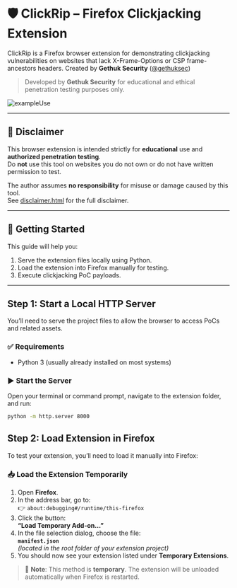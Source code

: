 # 🛡️ ClickRip – Firefox Clickjacking Extension

ClickRip is a Firefox browser extension for demonstrating clickjacking vulnerabilities on websites that lack X-Frame-Options or CSP frame-ancestors headers.
Created by **Gethuk Security** ([@gethuksec](https://github.com/gethuksec))

> Developed by **Gethuk Security** for educational and ethical penetration testing purposes only.

![exampleUse](https://github.com/user-attachments/assets/fdbacdd1-f670-4d71-8383-dda8d5f774a1)

---

## 📜 Disclaimer

This browser extension is intended strictly for **educational** use and **authorized penetration testing**.  
Do **not** use this tool on websites you do not own or do not have written permission to test.  

The author assumes **no responsibility** for misuse or damage caused by this tool.  
See [disclaimer.html](disclaimer.html) for the full disclaimer.

---

## 🚀 Getting Started

This guide will help you:

1. Serve the extension files locally using Python.
2. Load the extension into Firefox manually for testing.
3. Execute clickjacking PoC payloads.

---

## Step 1: Start a Local HTTP Server

You’ll need to serve the project files to allow the browser to access PoCs and related assets.

### ✅ Requirements

- Python 3 (usually already installed on most systems)

### ▶️ Start the Server

Open your terminal or command prompt, navigate to the extension folder, and run:

```bash
python -m http.server 8000
```

## Step 2: Load Extension in Firefox

To test your extension, you’ll need to load it manually into Firefox:

### 📥 Load the Extension Temporarily

1. Open **Firefox**.
2. In the address bar, go to:  
   👉 `about:debugging#/runtime/this-firefox`
3. Click the button:  
   **“Load Temporary Add-on…”**
4. In the file selection dialog, choose the file:  
   **`manifest.json`**  
   *(located in the root folder of your extension project)*
5. You should now see your extension listed under **Temporary Extensions**.

> 📝 **Note**: This method is **temporary**. The extension will be unloaded automatically when Firefox is restarted.

